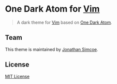 # One Dark Atom for [Vim](http://vim.org)

> A dark theme for [Vim](http://vim.org) based on [One Dark Atom](https://atom.io/themes/one-dark-atom).

## Team

This theme is maintained by [Jonathan Simcoe](http://jdsimcoe.com).

## License

[MIT License](./LICENSE)
